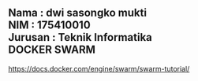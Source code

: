 Nama : dwi sasongko mukti  
NIM : 175410010  
Jurusan : Teknik Informatika  
DOCKER SWARM 
--------------  

https://docs.docker.com/engine/swarm/swarm-tutorial/